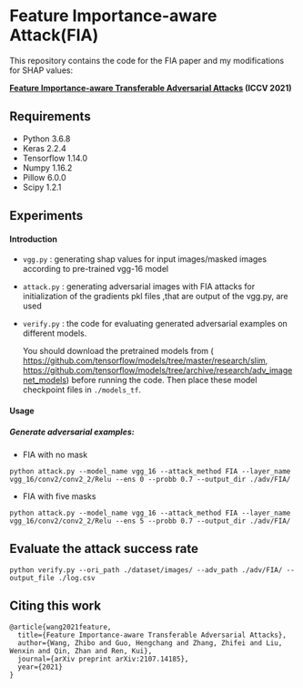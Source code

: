 # Feature Importance-aware Attack(FIA)

This repository contains the code for the FIA paper and my modifications for SHAP values: 

**[Feature Importance-aware Transferable Adversarial Attacks](https://arxiv.org/pdf/2107.14185.pdf)  (ICCV 2021)**

## Requirements

- Python 3.6.8
- Keras 2.2.4
- Tensorflow 1.14.0
- Numpy 1.16.2
- Pillow 6.0.0
- Scipy 1.2.1

## Experiments

#### Introduction

- `vgg.py` : generating shap values for input images/masked images according to pre-trained vgg-16 model

- `attack.py` : generating adversarial images with FIA attacks for initialization of the gradients pkl files ,that are output of the vgg.py, are used

- `verify.py` : the code for evaluating generated adversarial examples on different models.

  You should download the  pretrained models from ( https://github.com/tensorflow/models/tree/master/research/slim,  https://github.com/tensorflow/models/tree/archive/research/adv_imagenet_models) before running the code. Then place these model checkpoint files in `./models_tf`.

#### Usage

##### Generate adversarial examples:

- FIA with no mask

```
python attack.py --model_name vgg_16 --attack_method FIA --layer_name vgg_16/conv2/conv2_2/Relu --ens 0 --probb 0.7 --output_dir ./adv/FIA/
```




- FIA with five masks

```
python attack.py --model_name vgg_16 --attack_method FIA --layer_name vgg_16/conv2/conv2_2/Relu --ens 5 --probb 0.7 --output_dir ./adv/FIA/
```

## Evaluate the attack success rate

```
python verify.py --ori_path ./dataset/images/ --adv_path ./adv/FIA/ --output_file ./log.csv
```

## Citing this work




```
@article{wang2021feature,
  title={Feature Importance-aware Transferable Adversarial Attacks},
  author={Wang, Zhibo and Guo, Hengchang and Zhang, Zhifei and Liu, Wenxin and Qin, Zhan and Ren, Kui},
  journal={arXiv preprint arXiv:2107.14185},
  year={2021}
}
```